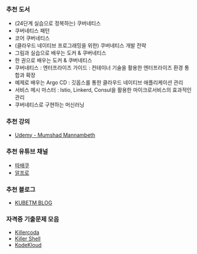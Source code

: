
### 추천 도서
- (24단계 실습으로 정복하는) 쿠버네티스
- 쿠버네티스 패턴
- 코어 쿠버네티스
- (클라우드 네이티브 프로그래밍을 위한) 쿠버네티스 개발 전략
- 그림과 실습으로 배우는 도커 & 쿠버네티스
- 한 권으로 배우는 도커 & 쿠버네티스
- 쿠버네티스 : 엔터프라이즈 가이드 : 컨테이너 기술을 활용한 엔터프라이즈 환경 통합과 확장
- 예제로 배우는 Argo CD : 깃옵스를 통한 클라우드 네이티브 애플리케이션 관리
- 서비스 메시 마스터 : Istio, Linkerd, Consul을 활용한 마이크로서비스의 효과적인 관리
- 쿠버네티스로 구현하는 머신러닝

### 추천 강의
- [Udemy - Mumshad Mannambeth](https://www.udemy.com/share/101WmE3@S_JJPisd9_H2eSP4ptgZqgGZ92a80XyDBBGpOJpeN4a4PrBEvzjMtOjYd5lkxoNQIg==/)

### 추천 유튜브 채널
- [따배쿠](https://www.youtube.com/playlist?list=PLApuRlvrZKohaBHvXAOhUD-RxD0uQ3z0c)
- [알프로](https://www.youtube.com/playlist?list=PLhSez0zBxSmpvo97_bnuqDUc-dAmDfRRa)

### 추천 블로그
- [KUBETM BLOG](https://kubetm.github.io/k8s/)

### 자격증 기출문제 모음
- [Killercoda](https://killercoda.com/killer-shell-cka)
- [Killer Shell](https://killer.sh/)
- [KodeKloud](https://kodekloud.com/)